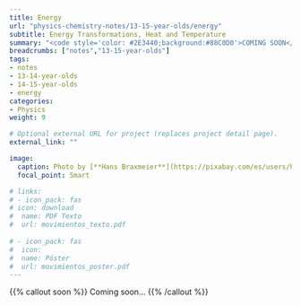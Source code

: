 ```yaml
---
title: Energy
url: "physics-chemistry-notes/13-15-year-olds/energy"
subtitle: Energy Transformations, Heat and Temperature
summary: "<code style='color: #2E3440;background:#88C0D0'>COMING SOON</code> <br> Concept of Energy. Energy Transformations. Heat and Temperature."
breadcrumbs: ["notes","13-15-year-olds"]
tags:
- notes
- 13-14-year-olds
- 14-15-year-olds
- energy
categories:
- Physics
weight: 9

# Optional external URL for project (replaces project detail page).
external_link: ""

image:
  caption: Photo by [**Hans Braxmeier**](https://pixabay.com/es/users/hans-2/) on [Pixabay](https://pixabay.com/)
  focal_point: Smart

# links:
# - icon_pack: fas
# icon: download
#  name: PDF Texto
#  url: movimientos_texto.pdf
  
# - icon_pack: fas
#  icon:
#  name: Póster
#  url: movimientos_poster.pdf  
---
```


{{% callout soon %}}
Coming soon...
{{% /callout %}}
